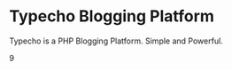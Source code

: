 Typecho Blogging Platform
=========================

Typecho is a PHP Blogging Platform. Simple and Powerful.

9
